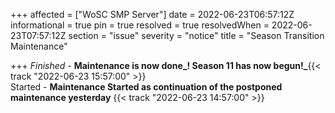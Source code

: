 +++
affected = ["WoSC SMP Server"]
date = 2022-06-23T06:57:12Z
informational = true
pin = true
resolved = true
resolvedWhen = 2022-06-23T07:57:12Z
section = "issue"
severity = "notice"
title = "Season Transition Maintenance"

+++
_Finished -_ **Maintenance is now done_! Season 11 has now begun!_**{{< track "2022-06-23 15:57:00" >}}  
Started - **Maintenance Started as continuation of the postponed maintenance yesterday** {{< track "2022-06-23 14:57:00" >}}